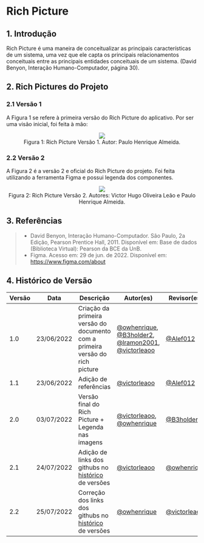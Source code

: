 # Rich Picture

## 1. Introdução

Rich Picture é uma maneira de conceitualizar as principais características de um sistema, uma vez que ele capta os principais relacionamentos conceituais entre as principais entidades conceituais de um sistema. (David Benyon, Interação Humano-Computador, página 30).

## 2. Rich Pictures do Projeto

### 2.1 Versão 1
A Figura 1 se refere à primeira versão do Rich Picture do aplicativo. Por ser uma visão inicial, foi feita à mão:

<center>

<img src="https://raw.githubusercontent.com/Requisitos-de-Software/2022.1-Youtube/main/docs/media/richpicture1.jpg" />

<figcaption>Figura 1: Rich Picture Versão 1. Autor: Paulo Henrique Almeida.</figcaption>

</center>

### 2.2 Versão 2
A Figura 2 é a versão 2 e oficial do Rich Picture do projeto. Foi feita utilizando a ferramenta Figma e possui legenda dos componentes.

<center>

<img src="https://raw.githubusercontent.com/Requisitos-de-Software/2022.1-Youtube/main/docs/media/RichPicture.jpg" />

<figcaption>Figura 2: Rich Picture Versão 2. Autores: Victor Hugo Oliveira Leão e Paulo Henrique Almeida.</figcaption>

</center>

## 3. Referências

> - David Benyon, Interação Humano-Computador. São Paulo, 2a Edição, Pearson Prentice Hall, 2011. Disponível em: Base de dados (Biblioteca Virtual): Pearson da BCE da UnB.
> - Figma. Acesso em: 29 de jun. de 2022. Disponível em: https://www.figma.com/about

## 4. Histórico de Versão
| Versão | Data | Descrição | Autor(es) | Revisor(es) |
| ------ | ---- | --------- | --------- | ----------- |
| 1.0    | 23/06/2022 | Criação da primeira versão do documento com a primeira versão do rich picture | <a href="https://github.com/owhenrique" target="_blank">@owhenrique</a>, <a href="https://github.com/B3holder2" target="_blank">@B3holder2</a>, <a href="https://github.com/lramon2001" target="_blank">@lramon2001</a>, <a href="https://github.com/victorleaoo" target="_blank">@victorleaoo</a> | <a href="https://github.com/Alef012" target="_blank">@Alef012</a> |
| 1.1    | 23/06/2022 | Adição de referências |<a href="https://github.com/victorleaoo" target="_blank">@victorleaoo</a> | <a href="https://github.com/Alef012" target="_blank">@Alef012</a> |
| 2.0    | 03/07/2022 | Versão final do Rich Picture + Legenda nas imagens | <a href="https://github.com/victorleaoo" target="_blank">@victorleaoo</a>, <a href="https://github.com/owhenrique" target="_blank">@owhenrique</a> | <a href="https://github.com/B3holder2" target="_blank">@B3holder2</a> |
| 2.1    | 24/07/2022 | Adição de links dos githubs no <a href="https://requisitos-de-software.github.io/2022.1-Youtube/modelagem/lexicos/objeto/#historico" target="_blank">histórico</a> de versões | <a href="https://github.com/victorleaoo" target="_blank">@victorleaoo</a> | <a href="https://github.com/owhenrique" target="_blank">@owhenrique</a> |
| 2.2    | 25/07/2022 | Correção dos links dos githubs no <a href="https://requisitos-de-software.github.io/2022.1-Youtube/modelagem/lexicos/objeto/#historico" target="_blank">histórico</a> de versões | <a href="https://github.com/owhenrique" target="_blank">@owhenrique</a> | <a href="https://github.com/victorleaoo" target="_blank">@victorleaoo</a> |